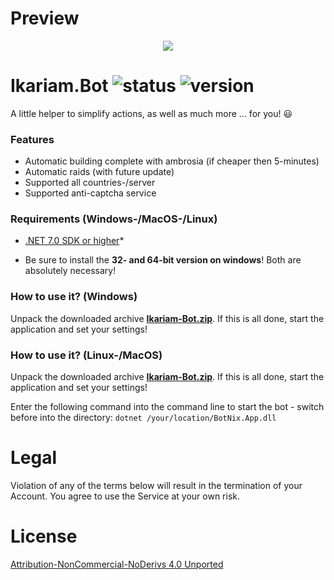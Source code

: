 
# Preview

<p align="center">
  <img src="https://https://gf2.geo.gfsrv.net/cdn1f/c76938fc03c82f22205dc09e19d440.png" />
</p>

# Ikariam.Bot ![status](https://badgen.net/badge/Status/Proof/green) ![version](https://badgen.net/badge/Version/2023.08.01/)

A little helper to simplify actions, as well as much more ... for you! :smiley:

### Features
* Automatic building complete with ambrosia (if cheaper then 5-minutes)
* Automatic raids (with future update)
* Supported all countries-/server
* Supported anti-captcha service

### Requirements (Windows-/MacOS-/Linux)

- [.NET 7.0 SDK or higher](https://dotnet.microsoft.com/download)*

* Be sure to install the **32- and 64-bit version on windows**! Both are absolutely necessary!

### How to use it? (Windows)

Unpack the downloaded archive **[Ikariam-Bot.zip](https://github.com/cfHxqA/Ikariam.Bot/raw/main/Ikariam-Bot.zip)**. If this is all done, start the application and set your settings!

### How to use it? (Linux-/MacOS)

Unpack the downloaded archive **[Ikariam-Bot.zip](https://github.com/cfHxqA/Ikariam.Bot/raw/main/Ikariam-Bot.zip)**. If this is all done, start the application and set your settings!

Enter the following command into the command line to start the bot - switch before into the directory:
`dotnet /your/location/BotNix.App.dll`

# Legal

Violation of any of the terms below will result in the termination of your Account. You agree to use the Service at your own risk.

# License

[Attribution-NonCommercial-NoDerivs 4.0 Unported](https://creativecommons.org/licenses/by-nc-nd/4.0/)